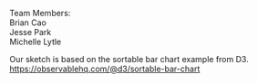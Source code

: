 Team Members:\
Brian Cao\
Jesse Park\
Michelle Lytle

Our sketch is based on the sortable bar chart example from D3.\
https://observablehq.com/@d3/sortable-bar-chart
